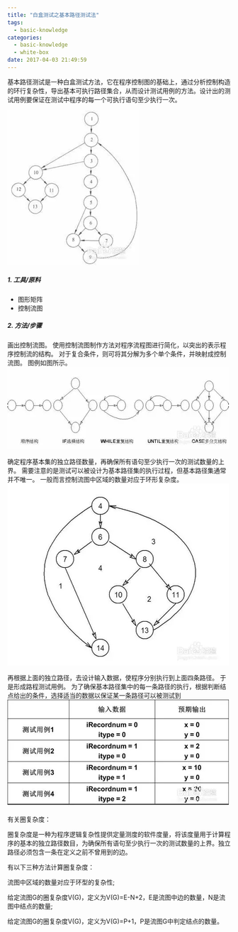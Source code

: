 ```yaml
---
title: "白盒测试之基本路径测试法"
tags:
  - basic-knowledge
categories:
  - basic-knowledge
  - white-box
date: 2017-04-03 21:49:59
---
```

基本路径测试是一种白盒测试方法，它在程序控制图的基础上，通过分析控制构造的环行复杂性，导出基本可执行路径集合，从而设计测试用例的方法。设计出的测试用例要保证在测试中程序的每一个可执行语句至少执行一次。 
<!--more-->
![](白盒测试之基本路径测试法\1.jpg)
##### 1. 工具/原料
 - 图形矩阵
 - 控制流图
 
##### 2. 方法/步骤

画出控制流图。
使用控制流图制作方法对程序流程图进行简化，以突出的表示程序控制流的结构。
对于复合条件，则可将其分解为多个单个条件，并映射成控制流图。
图例如图所示。
![](白盒测试之基本路径测试法\2.jpg)

确定程序基本集的独立路径数量，再确保所有语句至少执行一次的测试数量的上界。
需要注意的是测试可以被设计为基本路径集的执行过程，但基本路径集通常并不唯一。
一般而言控制流图中区域的数量对应于环形复杂度。
![](白盒测试之基本路径测试法\3.jpg)

再根据上面的独立路径，去设计输入数据，使程序分别执行到上面四条路径。
于是形成路程测试用例。
为了确保基本路径集中的每一条路径的执行，根据判断结点给出的条件，选择适当的数据以保证某一条路径可以被测试到
![](白盒测试之基本路径测试法\4.jpg)


有关圈复杂度：

圈复杂度是一种为程序逻辑复杂性提供定量测度的软件度量，将该度量用于计算程序的基本的独立路径数目，为确保所有语句至少执行一次的测试数量的上界。独立路径必须包含一条在定义之前不曾用到的边。

有以下三种方法计算圈复杂度：

流图中区域的数量对应于环型的复杂性;

给定流图G的圈复杂度V(G)，定义为V(G)=E-N+2，E是流图中边的数量，N是流图中结点的数量;

给定流图G的圈复杂度V(G)，定义为V(G)=P+1，P是流图G中判定结点的数量。

